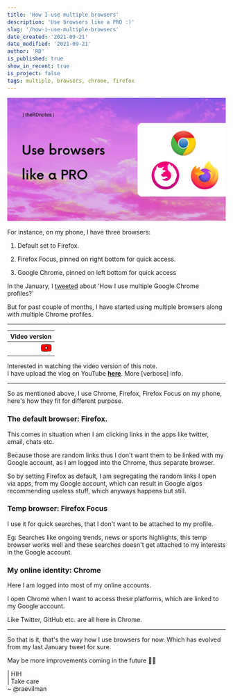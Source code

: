 ```yaml
---
title: 'How I use multiple browsers'
description: 'Use browsers like a PRO :)'
slug: '/how-i-use-multiple-browsers'
date_created: '2021-09-21'
date_modified: '2021-09-21'
author: 'RD'
is_published: true
show_in_recent: true
is_project: false
tags: multiple, browsers, chrome, firefox
---
```


![How I use multiple browsers on PC and phone](./assets/cover-multiple-browsers.webp)

For instance, on my phone, I have three browsers:

1. Default set to Firefox.

2. Firefox Focus, pinned on right bottom for quick access.

3. Google Chrome, pinned on left bottom for quick access

In the January, I [tweeted](https://twitter.com/raevilman/status/1355399469576056832?s=20) about 'How I use multiple Google Chrome profiles?'

But for past couple of months, I have started using multiple browsers along with multiple Chrome profiles.

---
| Video version |
| ---: |
| ![YouTube logo](./assets/youtube.png)  |

Interested in watching the video version of this note.  
I have upload the vlog on YouTube __[here](https://youtu.be/qg7NZWLgL8E)__. More [verbose] info.

---

So as mentioned above, I use Chrome, Firefox, Firefox Focus on my phone,  
here's how they fit for different purpose.



### The default browser: Firefox.

This comes in situation when I am clicking links in the apps like twitter, email, chats etc.

Because those are random links thus I don't want them to be linked with my Google account, as I am logged into the Chrome, thus separate browser.

So by setting Firefox as default, I am segregating the random links I open via apps, from my Google account, which can result in Google algos recommending useless stuff, which anyways happens but still.

### Temp browser: Firefox Focus

I use it for quick searches, that I don't want to be attached to my profile. 

Eg: 
Searches like ongoing trends, news or sports highlights, this temp browser works well 
and these searches doesn't get attached to my interests in the Google account.

### My online identity: Chrome

Here I am logged into most of my online accounts. 

I open Chrome when I want to access these platforms, which are linked to my Google account. 

Like Twitter, GitHub etc. are all here in Chrome.

---

So that is  it, that's the way how I use browsers for now.
Which has evolved from my last January tweet for sure.

May be more improvements coming in the future 🤷‍♀️  

|  HIH  
|  Take care  
~ @raevilman